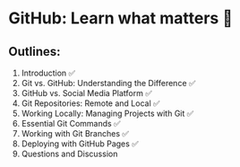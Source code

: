 # GitHub: Learn what matters 🚀

## Outlines: 

1. Introduction ✅
2. Git vs. GitHub: Understanding the Difference ✅
3. GitHub vs. Social Media Platform ✅
4. Git Repositories: Remote and Local ✅
5. Working Locally: Managing Projects with Git ✅
6. Essential Git Commands ✅
7. Working with Git Branches ✅
8. Deploying with GitHub Pages ✅
9. Questions and Discussion
